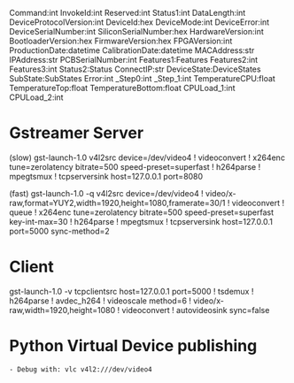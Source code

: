 Command:int
    InvokeId:int
    Reserved:int
    Status1:int
    DataLength:int
    DeviceProtocolVersion:int
    DeviceId:hex
    DeviceMode:int
    DeviceError:int
    DeviceSerialNumber:int
    SiliconSerialNumber:hex 
    HardwareVersion:int
    BootloaderVersion:hex 
    FirmwareVersion:hex
    FPGAVersion:int 
    ProductionDate:datetime 
    CalibrationDate:datetime 
    MACAddress:str
    IPAddress:str
    PCBSerialNumber:int 
    Features1:Features
    Features2:int 
    Features3:int 
    Status2:Status 
    ConnectIP:str 
    DeviceState:DeviceStates
    SubState:SubStates
    Error:int 
    _Step0:int
    _Step_1:int
    TemperatureCPU:float 
    TemperatureTop:float 
    TemperatureBottom:float
    CPULoad_1:int 
    CPULoad_2:int

# Gstreamer Server
(slow)
gst-launch-1.0 v4l2src device=/dev/video4 ! videoconvert ! x264enc tune=zerolatency bitrate=500 speed-preset=superfast ! h264parse ! mpegtsmux ! tcpserversink host=127.0.0.1 port=8080

(fast)
gst-launch-1.0 -q v4l2src device=/dev/video4 ! video/x-raw,format=YUY2,width=1920,height=1080,framerate=30/1 ! videoconvert ! queue ! x264enc tune=zerolatency bitrate=500 speed-preset=superfast key-int-max=30 ! h264parse ! mpegtsmux ! tcpserversink host=127.0.0.1 port=5000 sync-method=2


# Client
gst-launch-1.0 -v tcpclientsrc host=127.0.0.1 port=5000 ! tsdemux ! h264parse ! avdec_h264 ! videoscale method=6 ! video/x-raw,width=1920,height=1080 ! videoconvert ! autovideosink sync=false

# Python Virtual Device publishing
    - Debug with: vlc v4l2:///dev/video4

